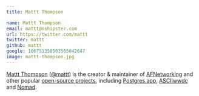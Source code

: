 ```yaml
---
title: Mattt Thompson

name: Mattt Thompson
email: mattt@nshipster.com
url: https://twitter.com/mattt
twitter: mattt
github: mattt
google: 106751358503565042647
image: mattt-thompson.jpg
---
```


[Mattt Thompson](http://mattt.me) ([@mattt](https://twitter.com/mattt)) is the creator & maintainer of [AFNetworking](https://github.com/afnetworking/afnetworking) and other popular [open-source projects](https://github.com/mattt?tab=repositories), including [Postgres.app](http://postgresapp.com), [ASCIIwwdc](http://asciiwwdc.com) and [Nomad](http://nomad-cli.com).
